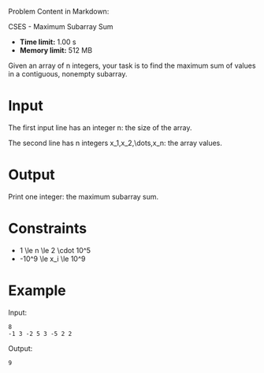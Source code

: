 Problem Content in Markdown:


CSES \- Maximum Subarray Sum




* **Time limit:** 1\.00 s
* **Memory limit:** 512 MB




Given an array of n integers, your task is to find the maximum sum of values in a contiguous, nonempty subarray.


Input
=====


The first input line has an integer n: the size of the array.


The second line has n integers x\_1,x\_2,\\dots,x\_n: the array values.


Output
======


Print one integer: the maximum subarray sum.


Constraints
===========


* 1 \\le n \\le 2 \\cdot 10^5
* \-10^9 \\le x\_i \\le 10^9


Example
=======


Input:



```
8
-1 3 -2 5 3 -5 2 2

```

Output:



```
9

```
 
